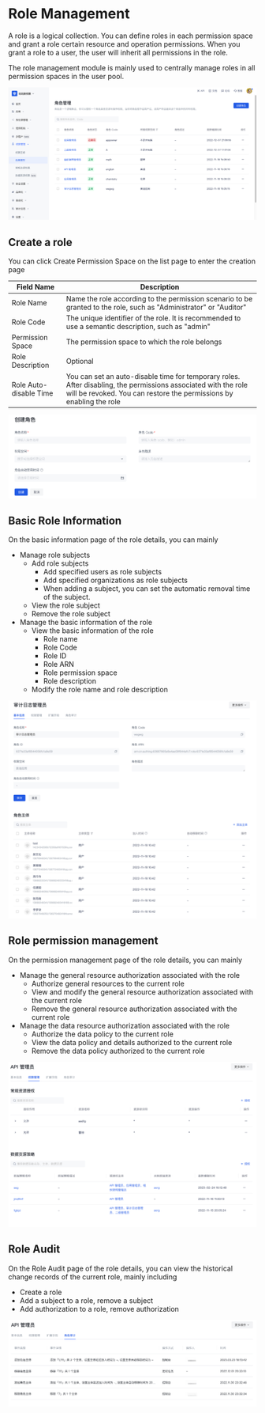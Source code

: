 # Role Management

A role is a logical collection. You can define roles in each permission space and grant a role certain resource and operation permissions. When you grant a role to a user, the user will inherit all permissions in the role.

The role management module is mainly used to centrally manage roles in all permission spaces in the user pool.

![Role List](./images/roles-list.png)

## Create a role

You can click Create Permission Space on the list page to enter the creation page

| Field Name | Description |
| ---------------- | ------------------------------------------------------------ |
| Role Name | Name the role according to the permission scenario to be granted to the role, such as "Administrator" or "Auditor" |
| Role Code | The unique identifier of the role. It is recommended to use a semantic description, such as "admin" |
| Permission Space | The permission space to which the role belongs |
| Role Description | Optional |
| Role Auto-disable Time | You can set an auto-disable time for temporary roles. After disabling, the permissions associated with the role will be revoked. You can restore the permissions by enabling the role |

![Create a role](./images/roles-create.png)

## Basic Role Information

On the basic information page of the role details, you can mainly

- Manage role subjects
  - Add role subjects
    - Add specified users as role subjects
    - Add specified organizations as role subjects
    - When adding a subject, you can set the automatic removal time of the subject.
  - View the role subject
  - Remove the role subject
- Manage the basic information of the role
  - View the basic information of the role
    - Role name
    - Role Code
    - Role ID
    - Role ARN
    - Role permission space
    - Role description
  - Modify the role name and role description

![Basic role information](./images/roles-detail.png)

## Role permission management

On the permission management page of the role details, you can mainly

- Manage the general resource authorization associated with the role
  - Authorize general resources to the current role
  - View and modify the general resource authorization associated with the current role
  - Remove the general resource authorization associated with the current role
- Manage the data resource authorization associated with the role
  - Authorize the data policy to the current role
  - View the data policy and details authorized to the current role
  - Remove the data policy authorized to the current role

![Role permission management](./images/roles-permission.png)

## Role Audit

On the Role Audit page of the role details, you can view the historical change records of the current role, mainly including

- Create a role
- Add a subject to a role, remove a subject
- Add authorization to a role, remove authorization

![Role Audit](./images/roles-audit.png)
